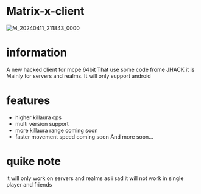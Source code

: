 # Matrix-x-client
![M_20240411_211843_0000](https://github.com/John220099/Matrix-x-client/assets/148237962/28fc49f0-fd8e-4454-8b49-11bd2732186f)

# information 
A new hacked client for mcpe 64bit 
That use some code frome JHACK it is
Mainly for servers and realms.
It will only support android 

# features
* higher killaura cps
* multi version support
* more killaura range coming soon
* faster movement speed coming soon
And more soon...

# quike note
it will only work on servers and realms 
as i sad it will not work in single player
and friends

